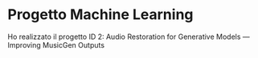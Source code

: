 # Progetto Machine Learning

Ho realizzato il progetto ID 2: Audio Restoration for Generative Models — Improving MusicGen Outputs
